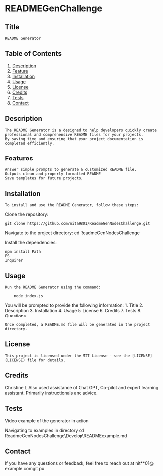 # READMEGenChallenge
## Title

    README Generator 

## Table of Contents
 1. [Description](#description)
 2. [Feature](#Feature)
 3. [Installation](#Installation)
 4. [Usage](#Usage)
 5. [License](#License)
 6. [Credits](#Credits)
 7. [Tests](#Tests)
 8. [Contact](#Contact)

## Description

    The README Generator is a designed to help developers quickly create professional and comprehensive README files for your projects. 
    By saving time and ensuring that your project documentation is completed efficiently.

## Features

    Answer simple prompts to generate a customized README file.
    Outputs clean and properly formatted README
    Save templates for future projects.

## Installation

    To install and use the README Generator, follow these steps:

Clone the repository: 

    git clone https://github.com/nita9801/ReadmeGenNodesChallenge.git

Navigate to the project directory:
    cd ReadmeGenNodesChallenge

Install the dependencies:

    npm install Path
    FS 
    Inquirer

## Usage

    Run the README Generator using the command:

        node index.js

 You will be prompted to provide the following information:
        1. Title
        2. Description
        3. Installation
        4. Usage
        5. License
        6. Credits
        7. Tests
        8. Questions 

    Once completed, a README.md file will be generated in the project directory.

## License

    This project is licensed under the MIT License - see the [LICENSE](LICENSE) file for details.

## Credits
 
 Christine L 
  Also used assistance of Chat GPT, Co-pilot and expert learning assistant. Primarily instructionals and advice.    

## Tests

 Video example of the generator in action

Navigating to examples in directory 
    cd ReadmeGenNodesChallenge\Develop\READMEexample.md
    
## Contact 

If you have any questions or feedback, feel free to reach out at nit**01@ example.comgit pu